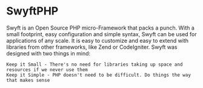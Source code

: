 SwyftPHP
========

Swyft is an Open Source PHP micro-Framework that packs a punch. With a small footprint, easy configuration and simple syntax, Swyft can be used for applications of any scale. It is easy to customize and easy to extend with libraries from other frameworks, like Zend or CodeIgniter. Swyft was designed with two things in mind:

    Keep it Small - There's no need for libraries taking up space and resources if we never use them
    Keep it Simple - PHP doesn't need to be difficult. Do things the way that makes sense

